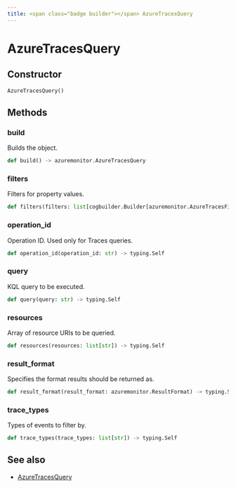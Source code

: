```yaml
---
title: <span class="badge builder"></span> AzureTracesQuery
---
```

# <span class="badge builder"></span> AzureTracesQuery

## Constructor

```python
AzureTracesQuery()
```
## Methods

### <span class="badge object-method"></span> build

Builds the object.

```python
def build() -> azuremonitor.AzureTracesQuery
```

### <span class="badge object-method"></span> filters

Filters for property values.

```python
def filters(filters: list[cogbuilder.Builder[azuremonitor.AzureTracesFilter]]) -> typing.Self
```

### <span class="badge object-method"></span> operation_id

Operation ID. Used only for Traces queries.

```python
def operation_id(operation_id: str) -> typing.Self
```

### <span class="badge object-method"></span> query

KQL query to be executed.

```python
def query(query: str) -> typing.Self
```

### <span class="badge object-method"></span> resources

Array of resource URIs to be queried.

```python
def resources(resources: list[str]) -> typing.Self
```

### <span class="badge object-method"></span> result_format

Specifies the format results should be returned as.

```python
def result_format(result_format: azuremonitor.ResultFormat) -> typing.Self
```

### <span class="badge object-method"></span> trace_types

Types of events to filter by.

```python
def trace_types(trace_types: list[str]) -> typing.Self
```

## See also

 * <span class="badge object-type-class"></span> [AzureTracesQuery](./object-AzureTracesQuery.md)
